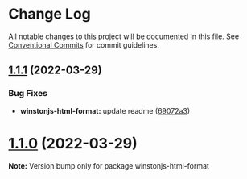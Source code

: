 # Change Log

All notable changes to this project will be documented in this file.
See [Conventional Commits](https://conventionalcommits.org) for commit guidelines.

## [1.1.1](https://github.com/kristijorgji/winstonjs-utils/compare/winstonjs-html-format@1.1.0...winstonjs-html-format@1.1.1) (2022-03-29)


### Bug Fixes

* **winstonjs-html-format:** update readme ([69072a3](https://github.com/kristijorgji/winstonjs-utils/commit/69072a33dbefa154d653b452318067bfc0b5aca3))





# [1.1.0](https://github.com/kristijorgji/winstonjs-utils/compare/winstonjs-html-format@1.1.0-beta.8...winstonjs-html-format@1.1.0) (2022-03-29)

**Note:** Version bump only for package winstonjs-html-format

